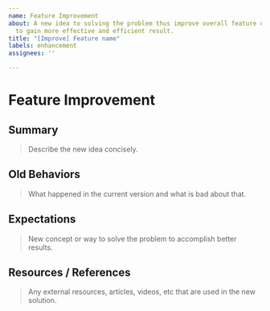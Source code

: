 ```yaml
---
name: Feature Improvement
about: A new idea to solving the problem thus improve overall feature or logical thinking
  to gain more effective and efficient result.
title: "[Improve] Feature name"
labels: enhancement
assignees: ''

---
```


# Feature Improvement

## Summary
> Describe the new idea concisely.



## Old Behaviors
> What happened in the current version and what is bad about that.



## Expectations
> New concept or way to solve the problem to accomplish better results.




## Resources / References
> Any external resources, articles, videos, etc that are used in the new solution.
